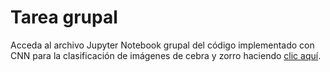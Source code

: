 # Tarea grupal

Acceda al archivo Jupyter Notebook grupal del código implementado con CNN para la clasificación de imágenes de cebra y zorro haciendo [clic aquí]().